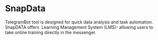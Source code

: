 # SnapData
 TelegramBot tool is designed for quick data analysis and task automation. SnapDATA offers  Learning Management System (LMS)- allowing users to take online training directly in the messenger.
